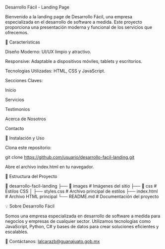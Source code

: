 Desarrollo Fácil - Landing Page

Bienvenido a la landing page de Desarrollo Fácil, una empresa especializada en el desarrollo de software a medida. Este proyecto proporciona una presentación moderna y funcional de los servicios que ofrecemos.

🚀 Características

Diseño Moderno: UI/UX limpio y atractivo.

Responsive: Adaptable a dispositivos móviles, tablets y escritorios.

Tecnologías Utilizadas: HTML, CSS y JavaScript.

Secciones Claves:

Inicio

Servicios

Testimonios

Acerca de Nosotros

Contacto

📌 Instalación y Uso

Clona este repositorio:

git clone https://github.com/usuario/desarrollo-facil-landing.git

Abre el archivo index.html en tu navegador.

🎯 Estructura del Proyecto

📂 desarrollo-facil-landing
├── 📂 images        # Imágenes del sitio
├── 📂 css           # Estilos CSS
│   ├── styles.css   # Archivo principal de estilos
├── index.html       # Archivo HTML principal
└── README.md        # Documentación del proyecto

💡 Sobre Desarrollo Fácil

Somos una empresa especializada en desarrollo de software a medida para negocios y empresas de cualquier sector. Utilizamos tecnologías como JavaScript, Python, C# y bases de datos para crear soluciones eficientes y escalables.

📩 Contáctanos: lalcarazb@guanajuato.gob.mx